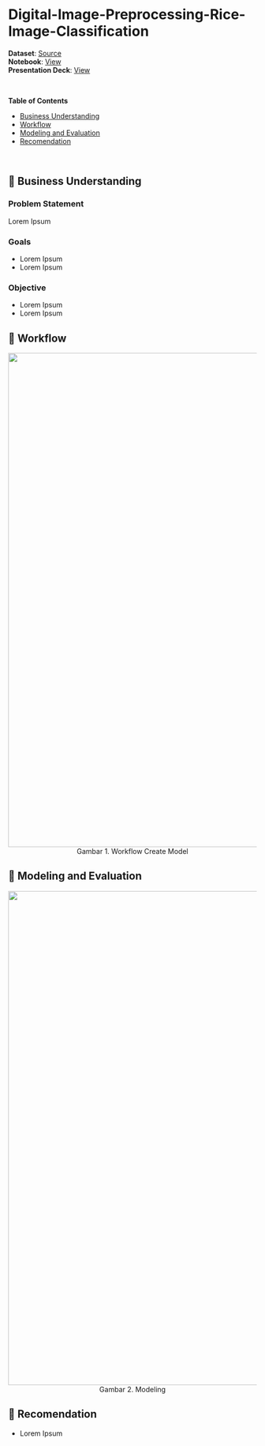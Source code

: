 # Digital-Image-Preprocessing-Rice-Image-Classification

**Dataset**: [Source](https://drive.google.com/drive/folders/1SnKv-dz7SozemckpMjI37PCkt-gxP8FJ?usp=sharing) <br>
**Notebook**: [View](https://drive.google.com/drive/folders/1SnKv-dz7SozemckpMjI37PCkt-gxP8FJ?usp=sharing) <br>
**Presentation Deck**: [View](https://drive.google.com/drive/folders/1SnKv-dz7SozemckpMjI37PCkt-gxP8FJ?usp=sharing)

<br>

**Table of Contents**
- [Business Understanding](https://github.com/EndowBonapen/Digital-Image-Preprocessing-Rice-Image-Classification/blob/main/README.md#business-understanding)
- [Workflow](https://drive.google.com/drive/folders/1SnKv-dz7SozemckpMjI37PCkt-gxP8FJ?usp=sharing)
- [Modeling and Evaluation](https://drive.google.com/drive/folders/1SnKv-dz7SozemckpMjI37PCkt-gxP8FJ?usp=sharing)
- [Recomendation](https://drive.google.com/drive/folders/1SnKv-dz7SozemckpMjI37PCkt-gxP8FJ?usp=sharing)

<br>

## 📂 Business Understanding
### Problem Statement
Lorem Ipsum

### Goals
- Lorem Ipsum
- Lorem Ipsum

### Objective
- Lorem Ipsum
- Lorem Ipsum

## 📂 Workflow

<p align = center>
  <kbd> <img width= 1000 src="https://www.researchgate.net/publication/221232211/figure/fig1/AS:669436600127496@1536617531329/Overview-of-the-workflow-modeling-method.png"> </kbd> <br>
  Gambar 1. Workflow Create Model
</p>

## 📂 Modeling and Evaluation
<p align = center>
  <kbd> <img width= 1000 src="https://drive.google.com/file/d/1PDqG9AGBFQfViVnBbPtCMdhQS-t-Xyd5/view?usp=sharing"> </kbd> <br>
  Gambar 2. Modeling
</p>

## 📂 Recomendation
- Lorem Ipsum
